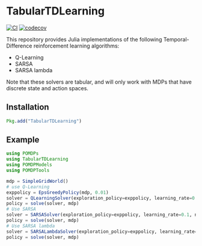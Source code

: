 # TabularTDLearning

[![CI](https://github.com/JuliaPOMDP/TabularTDLearning.jl/actions/workflows/CI.yml/badge.svg)](https://github.com/JuliaPOMDP/TabularTDLearning.jl/actions/workflows/CI.yml)
[![codecov](https://codecov.io/gh/JuliaPOMDP/TabularTDLearning.jl/branch/master/graph/badge.svg?token=vuJ6Ax5SQj)](https://codecov.io/gh/JuliaPOMDP/TabularTDLearning.jl)

This repository provides Julia implementations of the following Temporal-Difference reinforcement learning algorithms:

- Q-Learning
- SARSA
- SARSA lambda

Note that these solvers are tabular, and will only work with MDPs that have discrete state and action spaces.

## Installation

```julia
Pkg.add("TabularTDLearning")
```

## Example

```julia
using POMDPs
using TabularTDLearning
using POMDPModels
using POMDPTools

mdp = SimpleGridWorld()
# use Q-Learning
exppolicy = EpsGreedyPolicy(mdp, 0.01)
solver = QLearningSolver(exploration_policy=exppolicy, learning_rate=0.1, n_episodes=5000, max_episode_length=50, eval_every=50, n_eval_traj=100)
policy = solve(solver, mdp)
# Use SARSA
solver = SARSASolver(exploration_policy=exppolicy, learning_rate=0.1, n_episodes=5000, max_episode_length=50, eval_every=50, n_eval_traj=100)
policy = solve(solver, mdp)
# Use SARSA lambda
solver = SARSALambdaSolver(exploration_policy=exppolicy, learning_rate=0.1, lambda=0.9, n_episodes=5000, max_episode_length=50, eval_every=50, n_eval_traj=100)
policy = solve(solver, mdp)

```

